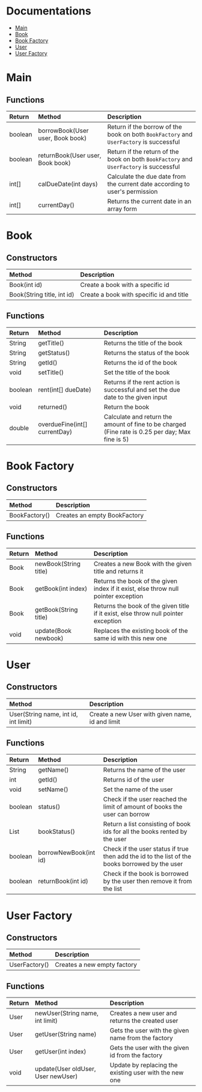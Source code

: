 # Documentations

- [Main](#main)
- [Book](#book)
- [Book Factory](#book-factory)
- [User](#user)
- [User Factory](#user-factoru)

# Main

## Functions

| Return | Method | Description |
|:-------|:-------|:------------|
| boolean | borrowBook(User user, Book book) | Return if the borrow of the book on both `BookFactory` and `UserFactory` is successful
| boolean | returnBook(User user, Book book) | Return if the return of the book on both `BookFactory` and `UserFactory` is successful
| int[] | calDueDate(int days) | Calculate the due date from the current date according to user's permission
| int[] | currentDay() | Returns the current date in an array form |

# Book

## Constructors

| Method | Description |
|:-------|:------------|
| Book(int id) | Create a book with a specific id |
| Book(String title, int id) | Create a book with specific id and title |

## Functions

| Return | Method | Description |
|:-------|:-------|:------------|
| String | getTitle() | Returns the title of the book |
| String | getStatus() | Returns the status of the book |
| String | getId() | Returns the id of the book |
| void | setTitle() | Set the title of the book |
| boolean | rent(int[] dueDate) | Returns if the rent action is successful and set the due date to the given input |
| void | returned() | Return the book |
| double | overdueFine(int[] currentDay) | Calculate and return the amount of fine to be charged<br>(Fine rate is 0.25 per day; Max fine is 5) |

# Book Factory

## Constructors

| Method | Description |
|:-------|:------------|
| BookFactory() | Creates an empty BookFactory |

## Functions

| Return | Method | Description |
|:-------|:-------|:------------|
| Book | newBook(String title) | Creates a new Book with the given title and returns it |
| Book | getBook(int index) | Returns the book of the given index if it exist, else throw null pointer exception |
| Book | getBook(String title) | Returns the book of the given title if it exist, else throw null pointer exception |
| void | update(Book newbook) | Replaces the existing book of the same id with this new one |

# User

## Constructors

| Method | Description |
|:-------|:------------|
| User(String name, int id, int limit) | Create a new User with given name, id and limit |

## Functions
| Return | Method | Description |
|:-------|:-------|:------------|
| String | getName() | Returns the name of the user |
| int | getId() | Returns id of the user |
| void | setName() | Set the name of the user |
| boolean | status() | Check if the user reached the limit of amount of books the user can borrow |
| List<Integer> | bookStatus() | Return a list consisting of book ids for all the books rented by the user |
| boolean | borrowNewBook(int id) | Check if the user status if true then add the id to the list of the books borrowed by the user |
| boolean | returnBook(int id) | Check if the book is borrowed by the user then remove it from the list |

# User Factory

## Constructors

| Method | Description |
|:-------|:------------|
| UserFactory() | Creates a new empty factory |

## Functions
| Return | Method | Description |
|:-------|:-------|:------------|
| User | newUser(String name, int limit) | Creates a new user and returns the created user |
| User | getUser(String name) | Gets the user with the given name from the factory |
| User | getUser(int index) | Gets the user with the given id from the factory |
| void | update(User oldUser, User newUser) | Update by replacing the existing user with the new one |
